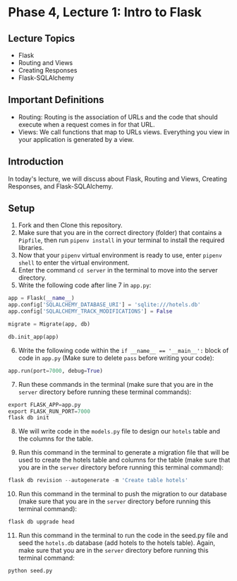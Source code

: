 # Phase 4, Lecture 1: Intro to Flask

## Lecture Topics

- Flask
- Routing and Views
- Creating Responses
- Flask-SQLAlchemy

## Important Definitions

- Routing: Routing is the association of URLs and the code that should execute when a request comes in for that URL.
- Views: We call functions that map to URLs views. Everything you view in your application is generated by a view.

## Introduction

In today's lecture, we will discuss about Flask, Routing and Views, Creating Responses, and Flask-SQLAlchemy.

## Setup

1. Fork and then Clone this repository.
2. Make sure that you are in the correct directory (folder) that contains a `Pipfile`, then run `pipenv install` in your terminal to install the required libraries.
3. Now that your `pipenv` virtual environment is ready to use, enter `pipenv shell` to enter the virtual environment.
4. Enter the command `cd server` in the terminal to move into the server directory.
5. Write the following code after line 7 in `app.py`:

```py
app = Flask(__name__)
app.config['SQLALCHEMY_DATABASE_URI'] = 'sqlite:///hotels.db'
app.config['SQLALCHEMY_TRACK_MODIFICATIONS'] = False

migrate = Migrate(app, db)

db.init_app(app)
```

6. Write the following code within the `if __name__ == '__main__':` block of code in `app.py` (Make sure to delete `pass` before writing your code):

```py
app.run(port=7000, debug=True)
```

7. Run these commands in the terminal (make sure that you are in the `server` directory before running these terminal commands):

```py
export FLASK_APP=app.py
export FLASK_RUN_PORT=7000
flask db init
```

8. We will write code in the `models.py` file to design our `hotels` table and the columns for the table.

9. Run this command in the terminal to generate a migration file that will be used to create the hotels table and columns for the table (make sure that you are in the `server` directory before running this terminal command):

```py
flask db revision --autogenerate -m 'Create table hotels'
```

10. Run this command in the terminal to push the migration to our database (make sure that you are in the `server` directory before running this terminal command):

```py
flask db upgrade head
```

11. Run this command in the terminal to run the code in the seed.py file and seed the `hotels.db` database (add hotels to the hotels table). Again, make sure that you are in the `server` directory before running this terminal command:

```py
python seed.py
```